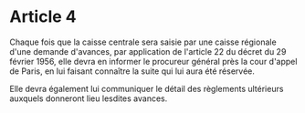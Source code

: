 # Article 4

Chaque fois que la caisse centrale sera saisie par une caisse régionale d'une demande d'avances, par application de l'article 22 du décret du 29 février 1956, elle devra en informer le procureur général près la cour d'appel de Paris, en lui faisant connaître la suite qui lui aura été réservée.

Elle devra également lui communiquer le détail des règlements ultérieurs auxquels donneront lieu lesdites avances.
